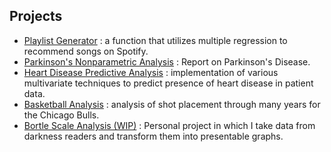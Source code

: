 ## Projects

* [Playlist Generator](https://jamesspalding.github.io/playlist-generator/) : a function that utilizes multiple regression to recommend songs on Spotify.
* [Parkinson's Nonparametric Analysis](https://jamesspalding.github.io/STAT447_Project1/) : Report on Parkinson's Disease.
* [Heart Disease Predictive Analysis](https://jamesspalding.github.io/Heart-Disease-Predictions/) : implementation of various multivariate techniques to predict presence of heart disease in patient data.
* [Basketball Analysis](https://github.com/jamesspalding/Basketball-Analysis) : analysis of shot placement through many years for the Chicago Bulls.
* [Bortle Scale Analysis (WIP)](https://github.com/jamesspalding/LENSS) : Personal project in which I take data from darkness readers and transform them into presentable graphs.
